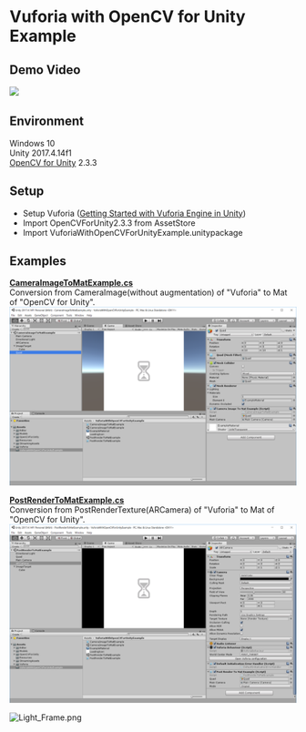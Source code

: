 Vuforia with OpenCV for Unity Example
====================

Demo Video
-----
[![](http://img.youtube.com/vi/TnF90ladrOo/sddefault.jpg)](https://www.youtube.com/watch?v=TnF90ladrOo)

Environment
-----
Windows 10  
Unity 2017.4.14f1  
[OpenCV for Unity](https://assetstore.unity.com/packages/tools/integration/opencv-for-unity-21088?aid=1011l4ehR) 2.3.3

Setup
-----
* Setup Vuforia ([Getting Started with Vuforia Engine in Unity](https://library.vuforia.com/articles/Training/getting-started-with-vuforia-in-unity.html))
* Import OpenCVForUnity2.3.3 from AssetStore
* Import VuforiaWithOpenCVForUnityExample.unitypackage

Examples
-----
**[CameraImageToMatExample.cs](/Assets/VuforiaWithOpenCVForUnityExample/CameraImageToMatExample.cs)**  
Conversion from CameraImage(without augmentation) of "Vuforia" to Mat of "OpenCV for Unity".  
![screenshot1.PNG](screenshot1.PNG) 

**[PostRenderToMatExample.cs](/Assets/VuforiaWithOpenCVForUnityExample/PostRenderToMatExample.cs)**  
Conversion from PostRenderTexture(ARCamera) of "Vuforia" to Mat of "OpenCV for Unity".  
![screenshot2.PNG](screenshot2.PNG) 


![Light_Frame.png](Light_Frame.png)



